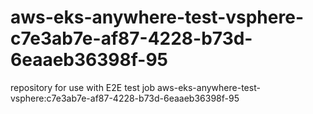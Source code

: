# aws-eks-anywhere-test-vsphere-c7e3ab7e-af87-4228-b73d-6eaaeb36398f-95
repository for use with E2E test job aws-eks-anywhere-test-vsphere:c7e3ab7e-af87-4228-b73d-6eaaeb36398f-95
